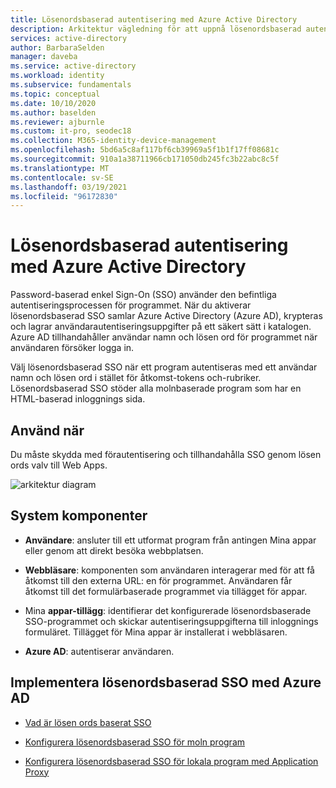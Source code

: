 ```yaml
---
title: Lösenordsbaserad autentisering med Azure Active Directory
description: Arkitektur vägledning för att uppnå lösenordsbaserad autentisering med Azure Active Directory.
services: active-directory
author: BarbaraSelden
manager: daveba
ms.service: active-directory
ms.workload: identity
ms.subservice: fundamentals
ms.topic: conceptual
ms.date: 10/10/2020
ms.author: baselden
ms.reviewer: ajburnle
ms.custom: it-pro, seodec18
ms.collection: M365-identity-device-management
ms.openlocfilehash: 5bd6a5c8af117bf6cb39969a5f1b1f17ff08681c
ms.sourcegitcommit: 910a1a38711966cb171050db245fc3b22abc8c5f
ms.translationtype: MT
ms.contentlocale: sv-SE
ms.lasthandoff: 03/19/2021
ms.locfileid: "96172830"
---
```

# <a name="password-based-authentication-with-azure-active-directory"></a>Lösenordsbaserad autentisering med Azure Active Directory

Password-baserad enkel Sign-On (SSO) använder den befintliga autentiseringsprocessen för programmet. När du aktiverar lösenordsbaserad SSO samlar Azure Active Directory (Azure AD), krypteras och lagrar användarautentiseringsuppgifter på ett säkert sätt i katalogen. Azure AD tillhandahåller användar namn och lösen ord för programmet när användaren försöker logga in.

Välj lösenordsbaserad SSO när ett program autentiseras med ett användar namn och lösen ord i stället för åtkomst-tokens och-rubriker. Lösenordsbaserad SSO stöder alla molnbaserade program som har en HTML-baserad inloggnings sida. 

## <a name="use-when"></a>Använd när

Du måste skydda med förautentisering och tillhandahålla SSO genom lösen ords valv till Web Apps.

![arkitektur diagram](./media/authentication-patterns/password-based-sso-auth.png)


## <a name="components-of-system"></a>System komponenter

* **Användare**: ansluter till ett utformat program från antingen Mina appar eller genom att direkt besöka webbplatsen. 

* **Webbläsare**: komponenten som användaren interagerar med för att få åtkomst till den externa URL: en för programmet. Användaren får åtkomst till det formulärbaserade programmet via tillägget för appar. 

* Mina **appar-tillägg**: identifierar det konfigurerade lösenordsbaserade SSO-programmet och skickar autentiseringsuppgifterna till inloggnings formuläret. Tillägget för Mina appar är installerat i webbläsaren. 

* **Azure AD**: autentiserar användaren.

## <a name="implement-password-based-sso-with-azure-ad"></a>Implementera lösenordsbaserad SSO med Azure AD

* [Vad är lösen ords baserat SSO](../manage-apps/what-is-single-sign-on.md) 

* [Konfigurera lösenordsbaserad SSO för moln program ](../manage-apps/configure-password-single-sign-on-non-gallery-applications.md)

* [Konfigurera lösenordsbaserad SSO för lokala program med Application Proxy](../manage-apps/application-proxy-configure-single-sign-on-password-vaulting.md)

